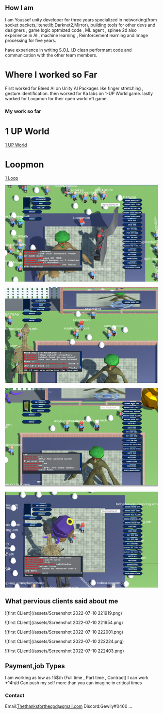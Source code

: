 ## How I am 

 I am Youssef unity developer for three years specialized in networking(from socket packets,litenetlib,Darknet2,Mirror), building tools for other devs and designers , game logic optmized code , ML agent , spinee 2d also experience in AI , machine learning , Reinforcement learning and Image processing for five years.
 
have experience in writing S.O.L.I.D clean performant code and communication with the other team members.

# Where I worked so Far
First worked for Bleed AI on Unity AI Packages like finger stretching , gesture identification.
then worked for Ka labs on 1-UP World game.
lastly worked for Loopmon for their open world nft game.

### My work so far

# 1 UP World

[1 UP World](https://www.youtube.com/watch?v=sNX5vlselc4)
# Loopmon
[1 Loop](https://play.loopmon.com)

![first](/assets/1unknown.png)

![first](/assets/2unknown.png)

![first](/assets/3unknown.png)

![first](/assets/4unknown.png)


## What pervious clients said about me

![first CLient](/assets/Screenshot 2022-07-10 221919.png)

![first CLient](/assets/Screenshot 2022-07-10 221954.png)

![first CLient](/assets/Screenshot 2022-07-10 222001.png)

![first CLient](/assets/Screenshot 2022-07-10 222224.png)

![first CLient](/assets/Screenshot 2022-07-10 222403.png)

## Payment,job Types

I am working as low as 15$/h (Full time , Part time , Contract) 
I can work +14h/d Can push my self more than you can imagine in critical times


### Contact

Email:Thethanksforthegod@gmail.com
Discord:Gewily#0460
...

